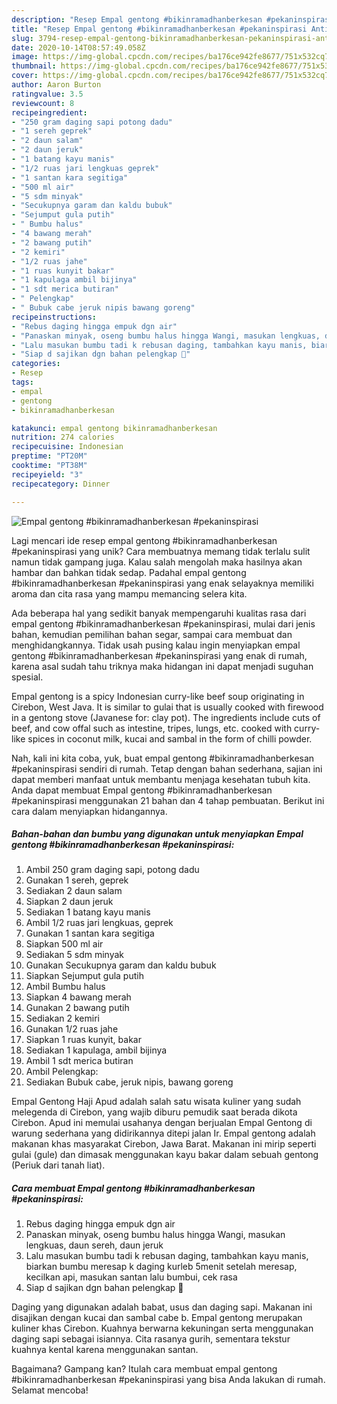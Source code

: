 ```yaml
---
description: "Resep Empal gentong #bikinramadhanberkesan #pekaninspirasi Anti Gagal"
title: "Resep Empal gentong #bikinramadhanberkesan #pekaninspirasi Anti Gagal"
slug: 3794-resep-empal-gentong-bikinramadhanberkesan-pekaninspirasi-anti-gagal
date: 2020-10-14T08:57:49.058Z
image: https://img-global.cpcdn.com/recipes/ba176ce942fe8677/751x532cq70/empal-gentong-bikinramadhanberkesan-pekaninspirasi-foto-resep-utama.jpg
thumbnail: https://img-global.cpcdn.com/recipes/ba176ce942fe8677/751x532cq70/empal-gentong-bikinramadhanberkesan-pekaninspirasi-foto-resep-utama.jpg
cover: https://img-global.cpcdn.com/recipes/ba176ce942fe8677/751x532cq70/empal-gentong-bikinramadhanberkesan-pekaninspirasi-foto-resep-utama.jpg
author: Aaron Burton
ratingvalue: 3.5
reviewcount: 8
recipeingredient:
- "250 gram daging sapi potong dadu"
- "1 sereh geprek"
- "2 daun salam"
- "2 daun jeruk"
- "1 batang kayu manis"
- "1/2 ruas jari lengkuas geprek"
- "1 santan kara segitiga"
- "500 ml air"
- "5 sdm minyak"
- "Secukupnya garam dan kaldu bubuk"
- "Sejumput gula putih"
- " Bumbu halus"
- "4 bawang merah"
- "2 bawang putih"
- "2 kemiri"
- "1/2 ruas jahe"
- "1 ruas kunyit bakar"
- "1 kapulaga ambil bijinya"
- "1 sdt merica butiran"
- " Pelengkap"
- " Bubuk cabe jeruk nipis bawang goreng"
recipeinstructions:
- "Rebus daging hingga empuk dgn air"
- "Panaskan minyak, oseng bumbu halus hingga Wangi, masukan lengkuas, daun sereh, daun jeruk"
- "Lalu masukan bumbu tadi k rebusan daging, tambahkan kayu manis, biarkan bumbu meresap k daging kurleb 5menit setelah meresap, kecilkan api, masukan santan lalu bumbui, cek rasa"
- "Siap d sajikan dgn bahan pelengkap 🍲"
categories:
- Resep
tags:
- empal
- gentong
- bikinramadhanberkesan

katakunci: empal gentong bikinramadhanberkesan 
nutrition: 274 calories
recipecuisine: Indonesian
preptime: "PT20M"
cooktime: "PT38M"
recipeyield: "3"
recipecategory: Dinner

---
```



![Empal gentong #bikinramadhanberkesan #pekaninspirasi](https://img-global.cpcdn.com/recipes/ba176ce942fe8677/751x532cq70/empal-gentong-bikinramadhanberkesan-pekaninspirasi-foto-resep-utama.jpg)

Lagi mencari ide resep empal gentong #bikinramadhanberkesan #pekaninspirasi yang unik? Cara membuatnya memang tidak terlalu sulit namun tidak gampang juga. Kalau salah mengolah maka hasilnya akan hambar dan bahkan tidak sedap. Padahal empal gentong #bikinramadhanberkesan #pekaninspirasi yang enak selayaknya memiliki aroma dan cita rasa yang mampu memancing selera kita.

Ada beberapa hal yang sedikit banyak mempengaruhi kualitas rasa dari empal gentong #bikinramadhanberkesan #pekaninspirasi, mulai dari jenis bahan, kemudian pemilihan bahan segar, sampai cara membuat dan menghidangkannya. Tidak usah pusing kalau ingin menyiapkan empal gentong #bikinramadhanberkesan #pekaninspirasi yang enak di rumah, karena asal sudah tahu triknya maka hidangan ini dapat menjadi suguhan spesial.

Empal gentong is a spicy Indonesian curry-like beef soup originating in Cirebon, West Java. It is similar to gulai that is usually cooked with firewood in a gentong stove (Javanese for: clay pot). The ingredients include cuts of beef, and cow offal such as intestine, tripes, lungs, etc. cooked with curry-like spices in coconut milk, kucai and sambal in the form of chilli powder.


Nah, kali ini kita coba, yuk, buat empal gentong #bikinramadhanberkesan #pekaninspirasi sendiri di rumah. Tetap dengan bahan sederhana, sajian ini dapat memberi manfaat untuk membantu menjaga kesehatan tubuh kita. Anda dapat membuat Empal gentong #bikinramadhanberkesan #pekaninspirasi menggunakan 21 bahan dan 4 tahap pembuatan. Berikut ini cara dalam menyiapkan hidangannya.

<!--inarticleads1-->

##### Bahan-bahan dan bumbu yang digunakan untuk menyiapkan Empal gentong #bikinramadhanberkesan #pekaninspirasi:

1. Ambil 250 gram daging sapi, potong dadu
1. Gunakan 1 sereh, geprek
1. Sediakan 2 daun salam
1. Siapkan 2 daun jeruk
1. Sediakan 1 batang kayu manis
1. Ambil 1/2 ruas jari lengkuas, geprek
1. Gunakan 1 santan kara segitiga
1. Siapkan 500 ml air
1. Sediakan 5 sdm minyak
1. Gunakan Secukupnya garam dan kaldu bubuk
1. Siapkan Sejumput gula putih
1. Ambil  Bumbu halus
1. Siapkan 4 bawang merah
1. Gunakan 2 bawang putih
1. Sediakan 2 kemiri
1. Gunakan 1/2 ruas jahe
1. Siapkan 1 ruas kunyit, bakar
1. Sediakan 1 kapulaga, ambil bijinya
1. Ambil 1 sdt merica butiran
1. Ambil  Pelengkap:
1. Sediakan  Bubuk cabe, jeruk nipis, bawang goreng


Empal Gentong Haji Apud adalah salah satu wisata kuliner yang sudah melegenda di Cirebon, yang wajib diburu pemudik saat berada dikota Cirebon. Apud ini memulai usahanya dengan berjualan Empal Gentong di warung sederhana yang didirikannya ditepi jalan Ir. Empal gentong adalah makanan khas masyarakat Cirebon, Jawa Barat. Makanan ini mirip seperti gulai (gule) dan dimasak menggunakan kayu bakar dalam sebuah gentong (Periuk dari tanah liat). 

<!--inarticleads2-->

##### Cara membuat Empal gentong #bikinramadhanberkesan #pekaninspirasi:

1. Rebus daging hingga empuk dgn air
1. Panaskan minyak, oseng bumbu halus hingga Wangi, masukan lengkuas, daun sereh, daun jeruk
1. Lalu masukan bumbu tadi k rebusan daging, tambahkan kayu manis, biarkan bumbu meresap k daging kurleb 5menit setelah meresap, kecilkan api, masukan santan lalu bumbui, cek rasa
1. Siap d sajikan dgn bahan pelengkap 🍲


Daging yang digunakan adalah babat, usus dan daging sapi. Makanan ini disajikan dengan kucai dan sambal cabe b. Empal gentong merupakan kuliner khas Cirebon. Kuahnya berwarna kekuningan serta menggunakan daging sapi sebagai isiannya. Cita rasanya gurih, sementara tekstur kuahnya kental karena menggunakan santan. 

Bagaimana? Gampang kan? Itulah cara membuat empal gentong #bikinramadhanberkesan #pekaninspirasi yang bisa Anda lakukan di rumah. Selamat mencoba!
